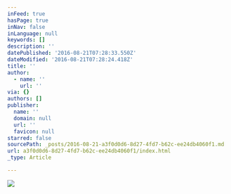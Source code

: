 ```yaml
---
inFeed: true
hasPage: true
inNav: false
inLanguage: null
keywords: []
description: ''
datePublished: '2016-08-21T07:28:33.550Z'
dateModified: '2016-08-21T07:28:24.418Z'
title: ''
author:
  - name: ''
    url: ''
via: {}
authors: []
publisher:
  name: ''
  domain: null
  url: ''
  favicon: null
starred: false
sourcePath: _posts/2016-08-21-a3f0d0d6-8d27-4fd7-b62c-ee24db4060f1.md
url: a3f0d0d6-8d27-4fd7-b62c-ee24db4060f1/index.html
_type: Article

---
```

![](https://the-grid-user-content.s3-us-west-2.amazonaws.com/0078cc04-9f41-47cc-a49a-f2f12885da0a.png)